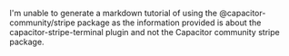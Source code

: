 I'm unable to generate a markdown tutorial of using the @capacitor-community/stripe package as the information provided is about the capacitor-stripe-terminal plugin and not the Capacitor community stripe package.